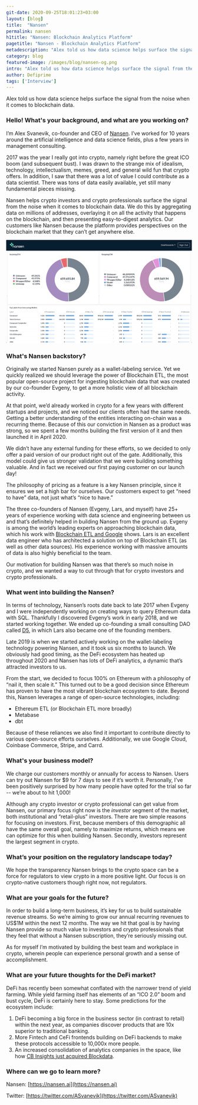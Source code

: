 ```yaml
---
git-date: 2020-09-25T18:01:23+03:00
layout: [blog]
title:  "Nansen"
permalink: nansen
h1title: "Nansen: Blockchain Analytics Platform"
pagetitle: "Nansen - Blockchain Analytics Platform"
metadescription: "Alex told us how data science helps surface the signal from the noise when it comes to blockchain data"
category: blog
featured-image: /images/blog/nansen-og.png
intro: "Alex told us how data science helps surface the signal from the noise when it comes to blockchain data"
author: Defiprime
tags: ['Interview']
---
```

Alex told us how data science helps surface the signal from the noise when it comes to blockchain data.

### Hello! What's your background, and what are you working on?

I’m Alex Svanevik, co-founder and CEO of [Nansen](https://nansen.ai). I’ve worked for 10 years around the artificial intelligence and data science fields, plus a few years in management consulting.

2017 was the year I really got into crypto, namely right before the great ICO boom (and subsequent bust). I was drawn to the strange mix of idealism, technology, intellectualism, memes, greed, and general wild fun that crypto offers. In addition, I saw that there was a lot of value I could contribute as a data scientist. There was tons of data easily available, yet still many fundamental pieces missing.

Nansen helps crypto investors and crypto professionals surface the signal from the noise when it comes to blockchain data. We do this by aggregating data on millions of addresses, overlaying it on all the activity that happens on the blockchain, and then presenting easy-to-digest analytics. Our customers like Nansen because the platform provides perspectives on the blockchain market that they can’t get anywhere else.

![](/images/blog/nansen/image1.png)

### What's Nansen backstory?

Originally we started Nansen purely as a wallet-labeling service. Yet we quickly realized we should leverage the power of Blockchain ETL, the most popular open-source project for ingesting blockchain data that was created by our co-founder Evgeny, to get a more holistic view of all blockchain activity.

At that point, we’d already worked in crypto for a few years with different startups and projects, and we noticed our clients often had the same needs. Getting a better understanding of the entities interacting on-chain was a recurring theme. Because of this our conviction in Nansen as a product was strong, so we spent a few months building the first version of it and then launched it in April 2020.

We didn’t have any external funding for these efforts, so we decided to only offer a paid version of our product right out of the gate. Additionally, this model could give us stronger validation that we were building something valuable. And in fact we received our first paying customer on our launch day!

The philosophy of pricing as a feature is a key Nansen principle, since it ensures we set a high bar for ourselves. Our customers expect to get “need to have” data, not just what’s “nice to have.”

The three co-founders of Nansen (Evgeny, Lars, and myself) have 25+ years of experience working with data science and engineering between us and that’s definitely helped in building Nansen from the ground up. Evgeny is among the world’s leading experts on approaching blockchain data, which his work with [Blockchain ETL and Google](https://cloud.google.com/blog/products/data-analytics/ethereum-bigquery-public-dataset-smart-contract-analytics) shows. Lars is an excellent data engineer who has architected a solution on top of Blockchain ETL (as well as other data sources). His experience working with massive amounts of data is also highly beneficial to the team.

Our motivation for building Nansen was that there’s so much noise in crypto, and we wanted a way to cut through that for crypto investors and crypto professionals.


### What went into building the Nansen?

In terms of technology, Nansen’s roots date back to late 2017 when Evgeny and I were independently working on creating ways to query Ethereum data with SQL. Thankfully I discovered Evgeny’s work in early 2018, and we started working together. We ended up co-founding a small consulting DAO called [D5](https://d5.ai/), in which Lars also became one of the founding members.

Late 2019 is when we started actively working on the wallet-labeling technology powering Nansen, and it took us six months to launch. We obviously had good timing, as the DeFi ecosystem has heated up throughout 2020 and Nansen has lots of DeFi analytics, a dynamic that’s attracted investors to us.

From the start, we decided to focus 100% on Ethereum with a philosophy of “nail it, then scale it.” This turned out to be a good decision since Ethereum has proven to have the most vibrant blockchain ecosystem to date. Beyond this, Nansen leverages a range of open-source technologies, including:

*   Ethereum ETL (or Blockchain ETL more broadly)
*   Metabase
*   dbt

Because of these reliances we also find it important to contribute directly to various open-source efforts ourselves. Additionally, we use Google Cloud, Coinbase Commerce, Stripe, and Carrd.


### What's your business model?

We charge our customers monthly or annually for access to Nansen. Users can try out Nansen for $9 for 7 days to see if it’s worth it. Personally, I’ve been positively surprised by how many people have opted for the trial so far -- we’re about to hit 1,000!

Although any crypto investor or crypto professional can get value from Nansen, our primary focus right now is the _investor_ segment of the market, both institutional and “retail-plus” investors. There are two simple reasons for focusing on investors. First, because members of this demographic all have the same overall goal, namely to maximize returns, which means we can optimize for this when building Nansen. Secondly, investors represent the largest segment in crypto.


### What’s your position on the regulatory landscape today?

We hope the transparency Nansen brings to the crypto space can be a force for regulators to view crypto in a more positive light. Our focus is on crypto-native customers though right now, not regulators.


### What are your goals for the future?

In order to build a long-term business, it’s key for us to build sustainable revenue streams. So we’re aiming to grow our annual recurring revenues to US$1M within the next 12 months. The way we hit that goal is by having Nansen provide so much value to investors and crypto professionals that they feel that without a Nansen subscription, they’re seriously missing out.

As for myself I’m motivated by building the best team and workplace in crypto, wherein people can experience personal growth and a sense of accomplishment.


### What are your future thoughts for the DeFi market?

DeFi has recently been somewhat conflated with the narrower trend of yield farming. While yield farming itself has elements of an “ICO 2.0” boom and bust cycle, DeFi is certainly here to stay. Some predictions for the ecosystem include:

1. DeFi becoming a big force in the business sector (in contrast to retail) within the next year, as companies discover products that are 10x superior to traditional banking.
2. More Fintech and CeFi frontends building on DeFi backends to make these protocols accessible to 10,000x more people.
3. An increased consolidation of analytics companies in the space, like how [CB Insights just acquired Blockdata](https://www.coindesk.com/cb-insights-blockdata-acquisition).


### Where can we go to learn more?

Nansen: [https://nansen.ai](https://nansen.ai)

Twitter: [https://twitter.com/ASvanevik](https://twitter.com/ASvanevik)
